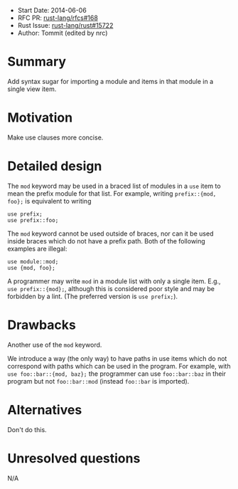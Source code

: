 - Start Date: 2014-06-06
- RFC PR: [rust-lang/rfcs#168](https://github.com/rust-lang/rfcs/pull/168)
- Rust Issue: [rust-lang/rust#15722](https://github.com/rust-lang/rust/issues/15722)
- Author: Tommit (edited by nrc)


# Summary

Add syntax sugar for importing a module and items in that module in a single
view item.


# Motivation

Make use clauses more concise.


# Detailed design

The `mod` keyword may be used in a braced list of modules in a `use` item to
mean the prefix module for  that list. For example, writing `prefix::{mod,
foo};` is equivalent to writing

```
use prefix;
use prefix::foo;
```

The `mod` keyword cannot be used outside of braces, nor can it be used inside
braces which do not have a prefix path. Both of the following examples are
illegal:

```
use module::mod;
use {mod, foo};
```

A programmer may write `mod` in a module list with only a single item. E.g.,
`use prefix::{mod};`, although this is considered poor style and may be forbidden
by a lint. (The preferred version is `use prefix;`).


# Drawbacks

Another use of the `mod` keyword.

We introduce a way (the only way) to have paths in use items which do not
correspond with paths which can be used in the program. For example, with `use
foo::bar::{mod, baz};` the programmer can use `foo::bar::baz` in their program
but not `foo::bar::mod` (instead `foo::bar` is imported).

# Alternatives

Don't do this.


# Unresolved questions

N/A
